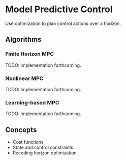 # Model Predictive Control

Use optimization to plan control actions over a horizon.

## Algorithms

### Finite Horizon MPC
TODO: Implementation forthcoming.

### Nonlinear MPC
TODO: Implementation forthcoming.

### Learning-based MPC
TODO: Implementation forthcoming.

## Concepts

- Cost functions
- State and control constraints
- Receding horizon optimization

